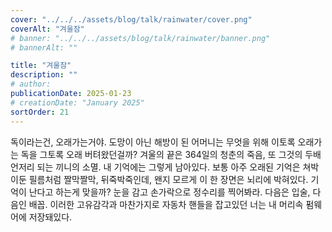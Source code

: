 ```yaml
---
cover: "../../../assets/blog/talk/rainwater/cover.png"
coverAlt: "겨울잠"
# banner: "../../../assets/blog/talk/rainwater/banner.png"
# bannerAlt: ""

title: "겨울잠"
description: ""
# author:
publicationDate: 2025-01-23
# creationDate: "January 2025"
sortOrder: 21
---
```


독이라는건, 오래가는거야. 도망이 아닌 해방이 된 어머니는 무엇을 위해 이토록 오래가는 독을 그토록 오래 버텨왔던걸까? 겨울의 끝은 364일의 청춘의 죽음, 또 그것의 두배 언저리 되는 끼니의 소멸. 내 기억에는 그렇게 남아있다. 보통 아주 오래된 기억은 쳐박이둔 필름처럼 짤막짤막, 뒤죽박죽인데, 왠지 모르게 이 한 장면은 뇌리에 박혀있다. 기억이 난다고 하는게 맞을까? 눈을 감고 손가락으로 정수리를 찍어봐라. 다음은 입술, 다음인 배꼽. 이러한 고유감각과 마찬가지로 자동차 핸들을 잡고있던 너는 내 머리속 펌웨어에 저장돼있다.